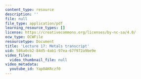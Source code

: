```yaml
---
content_type: resource
description: ''
file: null
file_type: application/pdf
learning_resource_types: []
license: https://creativecommons.org/licenses/by-nc-sa/4.0/
ocw_type: OCWFile
resourcetype: Document
title: 'Lecture 17: Metals transcript'
uid: 586a0cb2-84d5-4ab1-97ea-67f972a9be9e
video_files:
  video_thumbnail_file: null
video_metadata:
  youtube_id: Yap0AKRczf0
---
```

